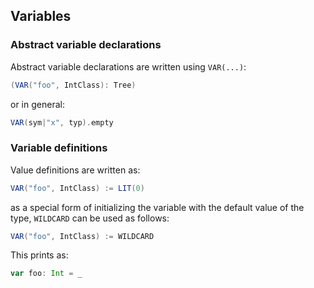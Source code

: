 Variables
---------

### Abstract variable declarations

Abstract variable declarations are written using `VAR(...)`:

```scala
(VAR("foo", IntClass): Tree)
```

or in general:

```scala
VAR(sym|"x", typ).empty
```

### Variable definitions

Value definitions are written as:

```scala
VAR("foo", IntClass) := LIT(0)
```

as a special form of initializing the variable with the default value of the type, `WILDCARD` can be used as follows:

```scala
VAR("foo", IntClass) := WILDCARD
```

This prints as:

```scala
var foo: Int = _
```
